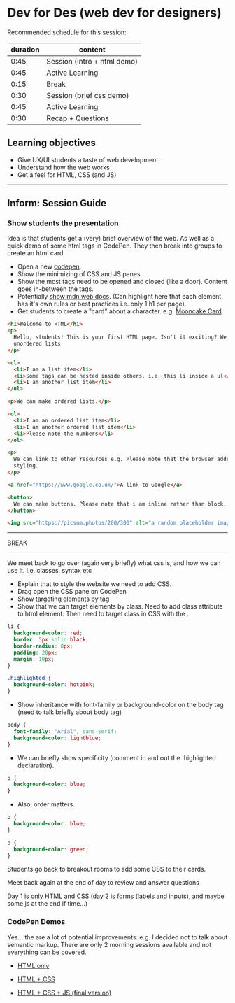 # Dev for Des (web dev for designers)

Recommended schedule for this session:

| duration | content                     |
| -------- | --------------------------- |
| 0:45     | Session (intro + html demo) |
| 0:45     | Active Learning             |
| 0:15     | Break                       |
| 0:30     | Session (brief css demo)    |
| 0:45     | Active Learning             |
| 0:30     | Recap + Questions           |

## Learning objectives

- Give UX/UI students a taste of web development.
- Understand how the web works
- Get a feel for HTML, CSS (and JS)

---

## Inform: Session Guide

### Show students the presentation

Idea is that students get a (very) brief overview of the web. As well as a quick demo of some html tags in CodePen. They then break into groups to create an html card.

- Open a new [codepen](https://codepen.io/).
- Show the minimizing of CSS and JS panes
- Show the most tags need to be opened and closed (like a door). Content goes in-between the tags.
- Potentially [show mdn web docs](https://developer.mozilla.org/en-US/docs/Web/HTML/Element/Heading_Elements). (Can highlight here that each element has it's own rules or best practices i.e. only 1 h1 per page).
- Get students to create a "card" about a character. e.g. [Mooncake Card](https://codepen.io/onemanwenttomow_nf/full/ZEZGRWR)

```html
<h1>Welcome to HTML</h1>
<p>
  Hello, students! This is your first HTML page. Isn't it exciting? We can make
  unordered lists
</p>

<ul>
  <li>I am a list item</li>
  <li>Some tags can be nested inside others. i.e. this li inside a ul</li>
  <li>I am another list item</li>
</ul>

<p>We can make ordered lists.</p>

<ol>
  <li>I am an ordered list item</li>
  <li>I am another ordered list item</li>
  <li>Please note the numbers</li>
</ol>

<p>
  We can link to other resources e.g. Please note that the browser adds default
  styling.
</p>

<a href="https://www.google.co.uk/">A link to Google</a>

<button>
  We can make buttons. Please note that i am inline rather than block.
</button>

<img src="https://picsum.photos/200/300" alt="a random placeholder image" />
```

---

BREAK

---

We meet back to go over (again very briefly) what css is, and how we can use it. i.e. classes. syntax etc

- Explain that to style the website we need to add CSS.
- Drag open the CSS pane on CodePen
- Show targeting elements by tag
- Show that we can target elements by class. Need to add class attribute to html element. Then need to target class in CSS with the .

```css
li {
  background-color: red;
  border: 5px solid black;
  border-radius: 8px;
  padding: 20px;
  margin: 10px;
}

.highlighted {
  background-color: hotpink;
}
```

- Show inheritance with font-family or background-color on the body tag (need to talk briefly about body tag)

```css
body {
  font-family: "Arial", sans-serif;
  background-color: lightblue;
}
```

- We can briefly show specificity (comment in and out the .highlighted declaration).

```css
p {
  background-color: blue;
}
```

- Also, order matters.

```css
p {
  background-color: blue;
}

p {
  background-color: green;
}
```

Students go back to breakout rooms to add some CSS to their cards.

Meet back again at the end of day to review and answer questions

Day 1 is only HTML and CSS (day 2 is forms (labels and inputs), and maybe some js at the end if time...)

### CodePen Demos

Yes... the are a lot of potential improvements. e.g. I decided not to talk about semantic markup. There are only 2 morning sessions available and not everything can be covered.

- [HTML only](https://codepen.io/onemanwenttomow_nf/pen/ZEZGRWR?editors=1010)

- [HTML + CSS](https://codepen.io/onemanwenttomow_nf/pen/zYXGaBM)

- [HTML + CSS + JS (final version)](https://codepen.io/onemanwenttomow_nf/pen/LYvVGbB)
